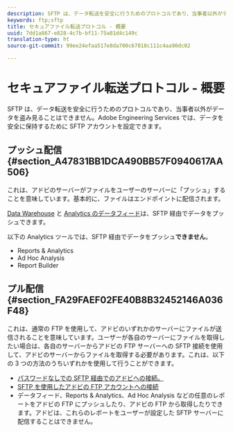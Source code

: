 ```yaml
---
description: SFTP は、データ転送を安全に行うためのプロトコルであり、当事者以外がデータを盗み見ることはできません。Adobe Engineering Services では、データを安全に保持するために SFTP アカウントを設定できます。
keywords: ftp;sftp
title: セキュアファイル転送プロトコル - 概要
uuid: 7dd1a867-e828-4c7b-bf11-75a81d4c149c
translation-type: ht
source-git-commit: 99ee24efaa517e8da700c67818c111c4aa90dc02

---
```



# セキュアファイル転送プロトコル - 概要

SFTP は、データ転送を安全に行うためのプロトコルであり、当事者以外がデータを盗み見ることはできません。Adobe Engineering Services では、データを安全に保持するために SFTP アカウントを設定できます。

## プッシュ配信 {#section_A47831BB1DCA490BB57F0940617AA506}

これは、アドビのサーバーがファイルをユーザーのサーバーに「プッシュ」することを意味しています。基本的に、ファイルはエンドポイントに配信されます。

[Data Warehouse](/help/export/ftp-and-sftp/c-sftp/ftp-sftp-dw.md) と [Analytics のデータフィード](https://marketing.adobe.com/resources/help/en_US/reference/analytics-data-feed.html)は、SFTP 経由でデータをプッシュできます。

以下の Analytics ツールでは、SFTP 経由でデータをプッシュ&#x200B;**できません**。

* Reports &amp; Analytics
* Ad Hoc Analysis
* Report Builder

## プル配信 {#section_FA29FAEF02FE40B8B32452146A036F48}

これは、通常の FTP を使用して、アドビのいずれかのサーバーにファイルが送信されることを意味しています。ユーザーが各自のサーバーにファイルを取得したい場合は、各自のサーバーからアドビの FTP サーバーへの SFTP 接続を使用して、アドビのサーバーからファイルを取得する必要があります。これは、以下の 3 つの方法のうちいずれかを使用して行うことができます。

* [パスワードなしでの SFTP 経由でのアドビへの接続。](/help/export/ftp-and-sftp/c-sftp/ftp-sftp-cert-auth.md)
* [SFTP を使用したアドビの FTP アカウントへの接続](/help/export/ftp-and-sftp/c-sftp/ftp-sftp-connect.md)
* データフィード、Reports &amp; Analytics、Ad Hoc Analysis などの任意のレポートをアドビの FTP にプッシュしたり、アドビの FTP から取得したりできます。アドビは、これらのレポートをユーザーが設定した SFTP サーバーに配信することはできません。

